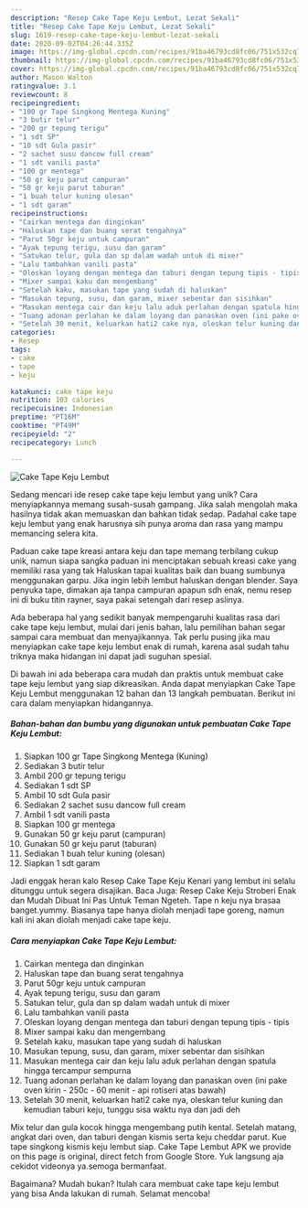 ```yaml
---
description: "Resep Cake Tape Keju Lembut, Lezat Sekali"
title: "Resep Cake Tape Keju Lembut, Lezat Sekali"
slug: 1619-resep-cake-tape-keju-lembut-lezat-sekali
date: 2020-09-02T04:26:44.335Z
image: https://img-global.cpcdn.com/recipes/91ba46793cd8fc06/751x532cq70/cake-tape-keju-lembut-foto-resep-utama.jpg
thumbnail: https://img-global.cpcdn.com/recipes/91ba46793cd8fc06/751x532cq70/cake-tape-keju-lembut-foto-resep-utama.jpg
cover: https://img-global.cpcdn.com/recipes/91ba46793cd8fc06/751x532cq70/cake-tape-keju-lembut-foto-resep-utama.jpg
author: Mason Walton
ratingvalue: 3.1
reviewcount: 8
recipeingredient:
- "100 gr Tape Singkong Mentega Kuning"
- "3 butir telur"
- "200 gr tepung terigu"
- "1 sdt SP"
- "10 sdt Gula pasir"
- "2 sachet susu dancow full cream"
- "1 sdt vanili pasta"
- "100 gr mentega"
- "50 gr keju parut campuran"
- "50 gr keju parut taburan"
- "1 buah telur kuning olesan"
- "1 sdt garam"
recipeinstructions:
- "Cairkan mentega dan dinginkan"
- "Haluskan tape dan buang serat tengahnya"
- "Parut 50gr keju untuk campuran"
- "Ayak tepung terigu, susu dan garam"
- "Satukan telur, gula dan sp dalam wadah untuk di mixer"
- "Lalu tambahkan vanili pasta"
- "Oleskan loyang dengan mentega dan taburi dengan tepung tipis - tipis"
- "Mixer sampai kaku dan mengembang"
- "Setelah kaku, masukan tape yang sudah di haluskan"
- "Masukan tepung, susu, dan garam, mixer sebentar dan sisihkan"
- "Masukan mentega cair dan keju lalu aduk perlahan dengan spatula hingga tercampur sempurna"
- "Tuang adonan perlahan ke dalam loyang dan panaskan oven (ini pake oven kirin - 250c - 60 menit - api rotiseri atas bawah)"
- "Setelah 30 menit, keluarkan hati2 cake nya, oleskan telur kuning dan kemudian taburi keju, tunggu sisa waktu nya dan jadi deh"
categories:
- Resep
tags:
- cake
- tape
- keju

katakunci: cake tape keju 
nutrition: 103 calories
recipecuisine: Indonesian
preptime: "PT16M"
cooktime: "PT49M"
recipeyield: "2"
recipecategory: Lunch

---
```



![Cake Tape Keju Lembut](https://img-global.cpcdn.com/recipes/91ba46793cd8fc06/751x532cq70/cake-tape-keju-lembut-foto-resep-utama.jpg)

Sedang mencari ide resep cake tape keju lembut yang unik? Cara menyiapkannya memang susah-susah gampang. Jika salah mengolah maka hasilnya tidak akan memuaskan dan bahkan tidak sedap. Padahal cake tape keju lembut yang enak harusnya sih punya aroma dan rasa yang mampu memancing selera kita.

Paduan cake tape kreasi antara keju dan tape memang terbilang cukup unik, namun siapa sangka paduan ini menciptakan sebuah kreasi cake yang memiliki rasa yang tak Haluskan tapai kualitas baik dan buang sumbunya menggunakan garpu. Jika ingin lebih lembut haluskan dengan blender. Saya penyuka tape, dimakan aja tanpa campuran apapun sdh enak, nemu resep ini di buku titin rayner, saya pakai setengah dari resep aslinya.

Ada beberapa hal yang sedikit banyak mempengaruhi kualitas rasa dari cake tape keju lembut, mulai dari jenis bahan, lalu pemilihan bahan segar sampai cara membuat dan menyajikannya. Tak perlu pusing jika mau menyiapkan cake tape keju lembut enak di rumah, karena asal sudah tahu triknya maka hidangan ini dapat jadi suguhan spesial.


Di bawah ini ada beberapa cara mudah dan praktis untuk membuat cake tape keju lembut yang siap dikreasikan. Anda dapat menyiapkan Cake Tape Keju Lembut menggunakan 12 bahan dan 13 langkah pembuatan. Berikut ini cara dalam menyiapkan hidangannya.

<!--inarticleads1-->

##### Bahan-bahan dan bumbu yang digunakan untuk pembuatan Cake Tape Keju Lembut:

1. Siapkan 100 gr Tape Singkong Mentega (Kuning)
1. Sediakan 3 butir telur
1. Ambil 200 gr tepung terigu
1. Sediakan 1 sdt SP
1. Ambil 10 sdt Gula pasir
1. Sediakan 2 sachet susu dancow full cream
1. Ambil 1 sdt vanili pasta
1. Siapkan 100 gr mentega
1. Gunakan 50 gr keju parut (campuran)
1. Gunakan 50 gr keju parut (taburan)
1. Sediakan 1 buah telur kuning (olesan)
1. Siapkan 1 sdt garam


Jadi enggak heran kalo Resep Cake Tape Keju Kenari yang lembut ini selalu ditunggu untuk segera disajikan. Baca Juga: Resep Cake Keju Stroberi Enak dan Mudah Dibuat Ini Pas Untuk Teman Ngeteh. Tape n keju nya brasaa banget.yummy. Biasanya tape hanya diolah menjadi tape goreng, namun kali ini akan diolah menjadi cake tape keju. 

<!--inarticleads2-->

##### Cara menyiapkan Cake Tape Keju Lembut:

1. Cairkan mentega dan dinginkan
1. Haluskan tape dan buang serat tengahnya
1. Parut 50gr keju untuk campuran
1. Ayak tepung terigu, susu dan garam
1. Satukan telur, gula dan sp dalam wadah untuk di mixer
1. Lalu tambahkan vanili pasta
1. Oleskan loyang dengan mentega dan taburi dengan tepung tipis - tipis
1. Mixer sampai kaku dan mengembang
1. Setelah kaku, masukan tape yang sudah di haluskan
1. Masukan tepung, susu, dan garam, mixer sebentar dan sisihkan
1. Masukan mentega cair dan keju lalu aduk perlahan dengan spatula hingga tercampur sempurna
1. Tuang adonan perlahan ke dalam loyang dan panaskan oven (ini pake oven kirin - 250c - 60 menit - api rotiseri atas bawah)
1. Setelah 30 menit, keluarkan hati2 cake nya, oleskan telur kuning dan kemudian taburi keju, tunggu sisa waktu nya dan jadi deh


Mix telur dan gula kocok hingga mengembang putih kental. Setelah matang, angkat dari oven, dan taburi dengan kismis serta keju cheddar parut. Kue tape singkong kismis keju lembut siap. Cake Tape Lembut APK we provide on this page is original, direct fetch from Google Store. Yuk langsung aja cekidot videonya ya.semoga bermanfaat. 

Bagaimana? Mudah bukan? Itulah cara membuat cake tape keju lembut yang bisa Anda lakukan di rumah. Selamat mencoba!
